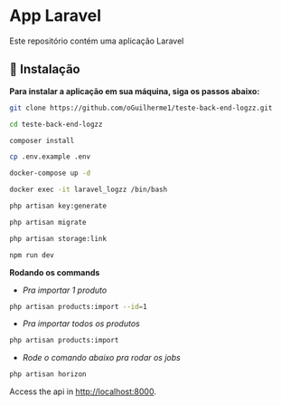 # App Laravel

Este repositório contém uma aplicação Laravel

## 🚀 Instalação

**Para instalar a aplicação em sua máquina, siga os passos abaixo:**

```bash
git clone https://github.com/oGuilherme1/teste-back-end-logzz.git
```

```bash
cd teste-back-end-logzz
```

```bash
composer install
```

```bash
cp .env.example .env
```

```bash
docker-compose up -d
```

```bash
docker exec -it laravel_logzz /bin/bash
```

```bash
php artisan key:generate
```

```bash
php artisan migrate
```

```bash
php artisan storage:link
```

```bash
npm run dev
```


**Rodando os commands**
- *Pra importar 1 produto*
```bash
php artisan products:import --id=1
```
- *Pra importar todos os produtos*
```bash
php artisan products:import
```
- *Rode o comando abaixo pra rodar os jobs*
```bash
php artisan horizon
```

Access the api in [http://localhost:8000](http://localhost:8000).




